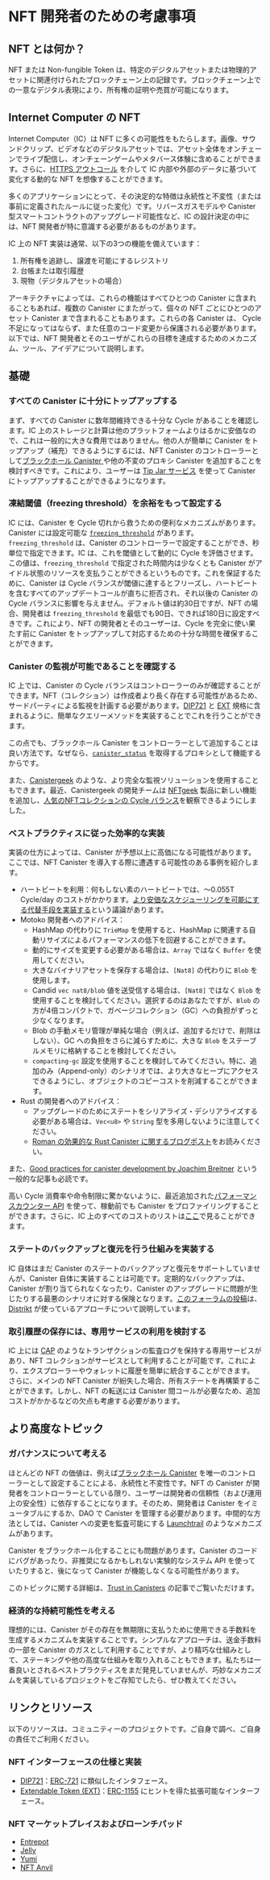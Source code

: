 # NFT 開発者のための考慮事項

## NFT とは何か？

NFT または Non-fungible Token は、特定のデジタルアセットまたは物理的アセットに関連付けられたブロックチェーン上の記録です。ブロックチェーン上での一意なデジタル表現により、所有権の証明や売買が可能になります。 

## Internet Computer の NFT

Internet Computer（IC）は NFT に多くの可能性をもたらします。画像、サウンドクリップ、ビデオなどのデジタルアセットでは、アセット全体をオンチェーンでライブ配信し、オンチェーンゲームやメタバース体験に含めることができます。さらに、[HTTPS アウトコール](/https-outcalls) を介して IC 内部や外部のデータに基づいて変化する動的な NFT を想像することができます。

多くのアプリケーションにとって、その決定的な特徴は永続性と不変性（または事前に定義されたルールに従った変化）です。リバースガスモデルや Canister 型スマートコントラクトのアップグレード可能性など、IC の設計決定の中には、NFT 開発者が特に意識する必要があるものがあります。

IC 上の NFT 実装は通常、以下の3つの機能を備えています：

1. 所有権を追跡し、譲渡を可能にするレジストリ
2. 台帳または取引履歴
3. 現物（デジタルアセットの場合）

アーキテクチャによっては、これらの機能はすべてひとつの Canister に含まれることもあれば、複数の Canister にまたがって、個々の NFT ごとにひとつのアセット Canister まで含まれることもあります。これらの各 Canister は、 Cycle 不足になってはならず、また任意のコード変更から保護される必要があります。以下では、NFT 開発者とそのユーザがこれらの目標を達成するためのメカニズム、ツール、アイデアについて説明します。


## 基礎

### すべての Canister に十分にトップアップする

まず、すべての Canister に数年間維持できる十分な Cycle があることを確認します。IC 上のストレージと計算は他のプラットフォームよりはるかに安価なので、これは一般的に大きな費用ではありません。他の人が簡単に Canister をトップアップ（補充）できるようにするには、NFT Canister のコントローラーとして[ブラックホール Canister ](https://github.com/ninegua/ic-blackhole)や他の不変のプロキシ Canister を追加することを検討すべきです。これにより、ユーザーは [Tip Jar サービス](https://k25co-pqaaa-aaaab-aaakq-cai.ic0.app/) を使って Canister にトップアップすることができるようになります。

### 凍結閾値（freezing threshold）を余裕をもって設定する

IC には、Canister を Cycle 切れから救うための便利なメカニズムがあります。Canister には設定可能な [`freezing_threshold`](../../references/ic-interface-spec.md#ic-create_canister) があります。`freezing_threshold` は、Canister のコントローラーで設定することができ、秒単位で指定できます。IC は、これを閾値として動的に Cycle を評価させます。この値は、`freezing_threshold` で指定された時間内は少なくとも Canister がアイドル状態のリソースを支払うことができるというものです。これを保証するために、Canister は Cycle バランスが閾値に達するとフリーズし、ハートビートを含むすべてのアップデートコールが直ちに拒否され、それ以後の Canister の Cycle バランスに影響を与えません。デフォルト値は約30日ですが、NFT の場合、開発者は `freezing_threshold` を最低でも90日、できれば180日に設定すべきです。これにより、NFT の開発者とそのユーザーは、Cycle を完全に使い果たす前に Canister をトップアップして対応するための十分な時間を確保することができます。


### Canister の監視が可能であることを確認する

IC 上では、Canister の Cycle バランスはコントローラーのみが確認することができます。NFT（コレクション）は作成者より長く存在する可能性があるため、サードパーティによる監視を計画する必要があります。[DIP721](https://github.com/Psychedelic/DIP721/blob/064b04fbaf0429bf9fefdc0663d53fae033be0f9/src/main.rs#L450) と [EXT](https://github.com/Toniq-Labs/extendable-token/blob/86eabb7336ea259876be9be830fb69b03046ea14/examples/erc721.mo#L254) 規格に含まれるように、簡単なクエリーメソッドを実装することでこれを行うことができます。

この点でも、ブラックホール Canister をコントローラーとして追加することは良い方法です。なぜなら、[`canister_status`](../../references/ic-interface-spec.md#c-canister_status) を取得するプロキシとして機能するからです。

また、[Canistergeek](https://canistergeek.app/) のような、より完全な監視ソリューションを使用することもできます。最近、Canistergeek の開発チームは [NFTgeek](https://t5t44-naaaa-aaaah-qcutq-cai.raw.ic0.app/) 製品に新しい機能を追加し、[人気のNFTコレクションの Cycle バランス](https://t5t44-naaaa-aaaah-qcutq-cai.raw.ic0.app/cycles)を観察できるようにしました。



### ベストプラクティスに従った効率的な実装

実装の仕方によっては、Canister が予想以上に高価になる可能性があります。ここでは、NFT Canister を導入する際に遭遇する可能性のある事例を紹介します。

* ハートビートを利用：何もしない素のハートビートでは、〜0.055T Cycle/day のコストがかかります。[より安価なスケジューリングを可能にする代替手段を実装する](https://forum.dfinity.org/t/heartbeat-improvements-timers-community-consideration/14201)という議論があります。
* Motoko 開発者へのアドバイス：
    * HashMap の代わりに `TrieMap` を使用すると、HashMap に関連する自動リサイズによるパフォーマンスの低下を回避することができます。
    * 動的にサイズを変更する必要がある場合は、`Array` ではなく `Buffer` を使用してください。
    * 大きなバイナリアセットを保存する場合は、`[Nat8]` の代わりに `Blob` を使用します。
    * Candid `vec nat8/blob` 値を送受信する場合は、`[Nat8]` ではなく `Blob` を使用することを検討してください。選択するのはあなたですが、`Blob` の方が4倍コンパクトで、ガベージコレクション（GC）への負担がずっと少なくなります。
    * Blob の手動メモリ管理が単純な場合（例えば、追加するだけで、削除はしない）、GC への負担をさらに減らすために、大きな `Blob` をステーブルメモリに格納することを検討してください。
    * `compacting-gc` 設定を使用することを検討してみてください。特に、追加のみ（Append-only）のシナリオでは、より大きなヒープにアクセスできるようにし、オブジェクトのコピーコストを削減することができます。
* Rust の開発者へのアドバイス：
    * アップグレードのためにステートをシリアライズ・デシリアライズする必要がある場合は、`Vec<u8>` や `String` 型を多用しないように注意してください。
    * [Roman の効果的な Rust Canister に関するブログポスト](https://mmapped.blog/posts/01-effective-rust-canisters.html)をお読みください。

また、[Good practices for canister development by Joachim Breitner](https://www.joachim-breitner.de/blog/788-How_to_audit_an_Internet_Computer_canister) という一般的な記事も必読です。

高い Cycle 消費率や命令制限に驚かないように、最近追加された[パフォーマンスカウンター API](https://forum.dfinity.org/t/introducing-performance-counter-on-the-internet-computer/14027) を使って、稼動前でも Canister をプロファイリングすることができます。さらに、IC 上のすべてのコストのリストは[ここ](../deploy/computation-and-storage-costs.md)で見ることができます。


### ステートのバックアップと復元を行う仕組みを実装する

IC 自体はまだ Canister のステートのバックアップと復元をサポートしていませんが、Canister 自体に実装することは可能です。定期的なバックアップは、Canister が割り当てられなくなったり、Canister のアップグレードに問題が生じたりする最悪のシナリオに対する保険となります。[このフォーラムの投稿](https://forum.dfinity.org/t/backup-restore-function-for-a-canister/12849/3)は、[Distrikt](https://distrikt.app) が使っているアプローチについて説明しています。


### 取引履歴の保存には、専用サービスの利用を検討する

IC 上には [CAP](https://cap.ooo/) のようなトランザクションの監査ログを保持する専用サービスがあり、NFT コレクションがサービスとして利用することが可能です。これにより、エクスプローラーやウォレットに履歴を簡単に統合することができます。
さらに、メインの NFT Canister が紛失した場合、所有ステートを再構築することができます。しかし、NFT の転送には Canister 間コールが必要なため、追加コストがかかるなどの欠点も考慮する必要があります。

## より高度なトピック

### ガバナンスについて考える

ほとんどの NFT の価値は、例えば[ブラックホール Canister](https://github.com/ninegua/ic-blackhole) を唯一のコントローラーとして設定することによる、永続性と不変性です。NFT の Canister が開発者をコントローラーとしている限り、ユーザーは開発者の信頼性（および運用上の安全性）に依存することになります。そのため、開発者は Canister をイミュータブルにするか、DAO で Canister を管理する必要があります。中間的な方法としては、Canister への変更を監査可能にする [Launchtrail](https://devpost.com/software/launch-trail) のようなメカニズムがあります。

Canister をブラックホール化することにも問題があります。Canister のコードにバグがあったり、非推奨になるかもしれない実験的なシステム API を使っていたりすると、後になって Canister が機能しなくなる可能性があります。

このトピックに関する詳細は、[Trust in Canisters](../../concepts/trust-in-canisters.md) の記事でご覧いただけます。

### 経済的な持続可能性を考える

理想的には、Canister がその存在を無期限に支払うために使用できる手数料を生成するメカニズムを実装することです。シンプルなアプローチは、送金手数料の一部を Canister のガスとして利用することですが、より精巧な仕組みとして、ステーキングや他の高度な仕組みを取り入れることもできます。私たちは一番良いとされるベストプラクティスをまだ発見していませんが、巧妙なメカニズムを実装しているプロジェクトをご存知でしたら、ぜひ教えてください。


## リンクとリソース

以下のリソースは、コミュニティーのプロジェクトです。ご自身で調べ、ご自身の責任でご利用ください。

### NFT インターフェースの仕様と実装

- [DIP721](https://github.com/Psychedelic/DIP721)：[ERC-721](https://eips.ethereum.org/EIPS/eip-721) に類似したインタフェース。
- [Extendable Token (EXT)](https://github.com/Toniq-Labs/extendable-token)：[ERC-1155](https://eips.ethereum.org/EIPS/eip-1155) にヒントを得た拡張可能なインターフェース。

### NFT マーケットプレイスおよびローンチパッド

- [Entrepot](https://entrepot.app/)
- [Jelly](https://jelly.xyz/)
- [Yumi](https://tppkg-ziaaa-aaaal-qatrq-cai.raw.ic0.app/)
- [NFT Anvil](https://nftanvil.com/)

<!--
# Considerations for NFT developers

## What is an NFT?

An NFT or Non-fungible Token is a record on a blockchain that is associated with a particular digital or physical asset. The unique digital representation on a blockchain allows the proving of ownership as well as their trading. 

## NFTs on the Internet Computer

The Internet Computer (IC) brings a lot of potential for NFTs. For digital assets like images, sound clips, or videos, the entire assets can live on-chain and can be included in on-chain games or metaverse experiences. Furthermore, we can imagine dynamic NFTs that change based on IC-internal and external data via [HTTPS outcalls](/https-outcalls).

For many applications, the defining characteristic is their permanence and immutability (or evolution according to predefined rules). Some of the design decisions of the IC, such as the reverse gas model and the upgradability of canister smart contracts, require the NFT developer to be particularly aware.

An NFT implementation on the IC typically has the following three functions:

1. A registry that tracks ownership and allows transfers
2. A ledger or transaction history
3. The actual asset (in the case of digital assets)

Depending on the architecture, all of these functions may be in one canister or spread across multiple canisters right up to an asset canister per individual NFT. Each of these canisters must not run out of cycles, and should be protected against arbitrary code changes. In the following, we discuss some of the mechanisms, tools, and ideas that support NFT developers and their users to achieve these goals.


## The Basics

### Top up all canisters very generously

Make sure that all canisters have enough cycles to sustain a few years to begin with. Storage and computation on the IC are magnitudes less expensive than on other platforms, so this is typically not a huge investment. To make it easy for others to top up the canisters you should consider adding the [black hole canister](https://github.com/ninegua/ic-blackhole) or some other immutable proxy canister as a controller to the NFT canisters. This allows users to use the [Tip Jar service](https://k25co-pqaaa-aaaab-aaakq-cai.ic0.app/) to top up the canisters.


### Set a generous freezing threshold

The IC has a useful mechanism to save your canister from running out of cycles. Canisters have a configurable [`freezing_threshold`](../../references/ic-interface-spec.md#ic-create_canister). The `freezing_threshold` can be set by the controller of a canister and is given in seconds. The IC dynamically evaluates this as a threshold value in cycles. The value is such that the canister will be able to pay for its idle resources for at least the time given in `freezing_threshold`. To guarantee that, the canister is frozen when the cycle balance reaches the threshold, and all update calls, including the heartbeat, are immediately rejected and won’t affect the canister’s cycle balance. The default value is approximately 30 days, but for NFTs, developers should set the `freezing_threshold` to at least 90 days, preferably 180 days. This makes sure that NFT developers and their users have enough time to react and top up the canisters before they finally run out of cycles.


### Make sure your canisters can be monitored

On the IC, the cycle balance of a canister is only visible to controllers. Since an NFT (collection) might outlive its creator, you should plan for monitoring by third parties. You can do this via implementing a simple query method as included in the [DIP721](https://github.com/Psychedelic/DIP721/blob/064b04fbaf0429bf9fefdc0663d53fae033be0f9/src/main.rs#L450) and [EXT](https://github.com/Toniq-Labs/extendable-token/blob/86eabb7336ea259876be9be830fb69b03046ea14/examples/erc721.mo#L254) standards.

Again, adding the black hole canister as a controller is a good practice in this regard, since it can act as a proxy to fetch the [`canister_status`](../../references/ic-interface-spec.md#c-canister_status). 

You can also use a more complete monitoring solution like [Canistergeek](https://canistergeek.app/). Recently, the team behind Canistergeek added a new feature to their [NFTgeek](https://t5t44-naaaa-aaaah-qcutq-cai.raw.ic0.app/) product that allows observing the [cycles balance of popular NFT collections](https://t5t44-naaaa-aaaah-qcutq-cai.raw.ic0.app/cycles). 



### Follow best practices for efficient implementations

There are a few foot guns that could make your canister more expensive than you’d expect. Here are a few examples that you might encounter when implementing NFT canisters.

* Use of the heartbeat: A plain heartbeat without doing anything will cost ~0.055 T cycles/day. There are discussions about [implementing alternatives that allow for cheaper scheduling](https://forum.dfinity.org/t/heartbeat-improvements-timers-community-consideration/14201).
* Some advice for Motoko developers: 
    * Use `TrieMap` instead of `HashMap` to avoid the performance cliff of automatic resizing associated with HashMaps.
    * Use `Buffer` instead of `Array` if you need to dynamically resize the structure
    * Use `Blob` instead of `[Nat8]` for storing large binary assets
    * Consider using `Blob` instead of `[Nat8]` when sending or receiving Candid `vec nat8/blob` values. The choice is yours but `Blobs` are 4x more compact and much less taxing on garbage collection (GC).
    * Consider storing large `Blob`s in stable memory, to reduce pressure on the GC even further, especially when the manual memory management of that Blob is simple (e.g. they are only added, never deleted).
    * Consider using the `compacting-gc` setting, especially in append-only scenarios, to allow access to larger heaps and reduce the cost of copying large, stationary objects.
* Some advice for Rust developers:
    * Be careful with extensive use of `Vec<u8>` and hence the `String` type if you need to (de-)serialize state for upgrades.
    * Read [Roman’s blog post on effective Rust canisters](https://mmapped.blog/posts/01-effective-rust-canisters.html)

Another must-read is the general article on [good practices for canister development by Joachim Breitner](https://www.joachim-breitner.de/blog/788-How_to_audit_an_Internet_Computer_canister). 

To make sure you won’t get surprised by a high cycle burn rate or hitting an instruction limit, you can use the recently added [performance counter API](https://forum.dfinity.org/t/introducing-performance-counter-on-the-internet-computer/14027) to profile your canisters even before going live. Furthermore, a list of all costs on the IC can be found [here](../deploy/computation-and-storage-costs.md). 


### Implement mechanisms to backup and restore state

The IC itself does not yet support backup and restoration of the canister state, but it can be implemented in the canister itself. Regular backups are insurance against the worst-case scenario that a canister gets deallocated or there are issues with upgrading a canister. [This forum post](https://forum.dfinity.org/t/backup-restore-function-for-a-canister/12849/3) describes the approach [Distrikt](https://distrikt.app) is using.


### Consider using a dedicated service for storing the transaction history 

There are dedicated services on the IC to keep an audit log of transactions such as [CAP](https://cap.ooo/), which can be used by an NFT collection as a service. This allows simple integration of the provenance history in explorers and wallets. 
Furthermore, the state of ownership could be reconstructed in case the main NFT canister gets lost. However, some drawbacks have to be considered, e.g. NFT transfers incur additional costs due to the necessary inter-canister calls. 

## Advanced Topics

### Think about governance

The value proposition of most NFTs is their permanence and immutability, e.g. by setting the [blackhole canister](https://github.com/ninegua/ic-blackhole) as the only controller. As long as NFT canisters have their developers as controllers, users depend on the trustworthiness (and operational security) of the developers. Developers should therefore make the canisters immutable or manage the canisters with a DAO. A middle ground are mechanisms like [Launchtrail](https://devpost.com/software/launch-trail) that make changes to a canister auditable.

Blackholing a canister has its issues as well. If there are bugs in the canister code or you’re using experimental system APIs that might get deprecated, later on, the canister might stop functioning. 

More information on this topic can be found in the [Trust in Canisters](../../concepts/trust-in-canisters.md) article.


### Think about economic sustainability

Ideally, your canisters implement mechanisms to generate fees that the canisters can use to pay for their existence indefinitely. A simple approach is to utilize (parts of) the transfer fee to fuel the canisters, but more elaborate schemes could involve staking or other advanced mechanisms. We’re unaware of any good best practices, but please share if you know of projects implementing clever mechanisms.


## Links and Resources

The following resources are community projects. Please do your own research and use them at your own risk.

### NFT interface specifications and implementations

- [DIP 721](https://github.com/Psychedelic/DIP721): An interface similar to [ERC-721](https://eips.ethereum.org/EIPS/eip-721).
- [Extendable Token (EXT)](https://github.com/Toniq-Labs/extendable-token): Extendable interface inspired by [ERC-1155](https://eips.ethereum.org/EIPS/eip-1155).

### NFT Marketplaces and Launchpads

- [Entrepot](https://entrepot.app/)
- [Jelly](https://jelly.xyz/)
- [Yumi](https://tppkg-ziaaa-aaaal-qatrq-cai.raw.ic0.app/)
- [NFT Anvil](https://nftanvil.com/)

-->


